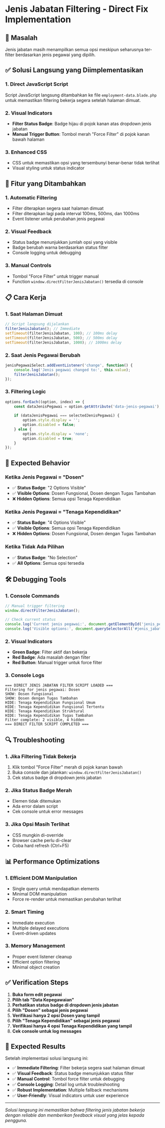 # Jenis Jabatan Filtering - Direct Fix Implementation

## 🚨 **Masalah**
Jenis jabatan masih menampilkan semua opsi meskipun seharusnya ter-filter berdasarkan jenis pegawai yang dipilih.

## ✅ **Solusi Langsung yang Diimplementasikan**

### 1. **Direct JavaScript Script**
Script JavaScript langsung ditambahkan ke file `employment-data.blade.php` untuk memastikan filtering bekerja segera setelah halaman dimuat.

### 2. **Visual Indicators**
- **Filter Status Badge**: Badge hijau di pojok kanan atas dropdown jenis jabatan
- **Manual Trigger Button**: Tombol merah "Force Filter" di pojok kanan bawah halaman

### 3. **Enhanced CSS**
- CSS untuk memastikan opsi yang tersembunyi benar-benar tidak terlihat
- Visual styling untuk status indicator

## 🔧 **Fitur yang Ditambahkan**

### 1. **Automatic Filtering**
- Filter diterapkan segera saat halaman dimuat
- Filter diterapkan lagi pada interval 100ms, 500ms, dan 1000ms
- Event listener untuk perubahan jenis pegawai

### 2. **Visual Feedback**
- Status badge menunjukkan jumlah opsi yang visible
- Badge berubah warna berdasarkan status filter
- Console logging untuk debugging

### 3. **Manual Controls**
- Tombol "Force Filter" untuk trigger manual
- Function `window.directFilterJenisJabatan()` tersedia di console

## 📋 **Cara Kerja**

### 1. **Saat Halaman Dimuat**
```javascript
// Script langsung dijalankan
filterJenisJabatan(); // Immediate
setTimeout(filterJenisJabatan, 100); // 100ms delay
setTimeout(filterJenisJabatan, 500); // 500ms delay
setTimeout(filterJenisJabatan, 1000); // 1000ms delay
```

### 2. **Saat Jenis Pegawai Berubah**
```javascript
jenisPegawaiSelect.addEventListener('change', function() {
    console.log('Jenis pegawai changed to:', this.value);
    filterJenisJabatan();
});
```

### 3. **Filtering Logic**
```javascript
options.forEach((option, index) => {
    const dataJenisPegawai = option.getAttribute('data-jenis-pegawai');
    
    if (dataJenisPegawai === selectedJenisPegawai) {
        option.style.display = '';
        option.disabled = false;
    } else {
        option.style.display = 'none';
        option.disabled = true;
    }
});
```

## 🎯 **Expected Behavior**

### Ketika Jenis Pegawai = "Dosen"
- ✅ **Status Badge**: "2 Options Visible"
- ✅ **Visible Options**: Dosen Fungsional, Dosen dengan Tugas Tambahan
- ❌ **Hidden Options**: Semua opsi Tenaga Kependidikan

### Ketika Jenis Pegawai = "Tenaga Kependidikan"
- ✅ **Status Badge**: "4 Options Visible"
- ✅ **Visible Options**: Semua opsi Tenaga Kependidikan
- ❌ **Hidden Options**: Dosen Fungsional, Dosen dengan Tugas Tambahan

### Ketika Tidak Ada Pilihan
- ✅ **Status Badge**: "No Selection"
- ✅ **All Options**: Semua opsi tersedia

## 🛠️ **Debugging Tools**

### 1. **Console Commands**
```javascript
// Manual trigger filtering
window.directFilterJenisJabatan();

// Check current status
console.log('Current jenis pegawai:', document.getElementById('jenis_pegawai').value);
console.log('Visible options:', document.querySelectorAll('#jenis_jabatan option:not([style*="display: none"])').length);
```

### 2. **Visual Indicators**
- **Green Badge**: Filter aktif dan bekerja
- **Red Badge**: Ada masalah dengan filter
- **Red Button**: Manual trigger untuk force filter

### 3. **Console Logs**
```
=== DIRECT JENIS JABATAN FILTER SCRIPT LOADED ===
Filtering for jenis pegawai: Dosen
SHOW: Dosen Fungsional
SHOW: Dosen dengan Tugas Tambahan
HIDE: Tenaga Kependidikan Fungsional Umum
HIDE: Tenaga Kependidikan Fungsional Tertentu
HIDE: Tenaga Kependidikan Struktural
HIDE: Tenaga Kependidikan Tugas Tambahan
Filter complete: 2 visible, 4 hidden
=== DIRECT FILTER SCRIPT COMPLETED ===
```

## 🔍 **Troubleshooting**

### 1. **Jika Filtering Tidak Bekerja**
1. Klik tombol "Force Filter" merah di pojok kanan bawah
2. Buka console dan jalankan: `window.directFilterJenisJabatan()`
3. Cek status badge di dropdown jenis jabatan

### 2. **Jika Status Badge Merah**
- Elemen tidak ditemukan
- Ada error dalam script
- Cek console untuk error messages

### 3. **Jika Opsi Masih Terlihat**
- CSS mungkin di-override
- Browser cache perlu di-clear
- Coba hard refresh (Ctrl+F5)

## 📊 **Performance Optimizations**

### 1. **Efficient DOM Manipulation**
- Single query untuk mendapatkan elements
- Minimal DOM manipulation
- Force re-render untuk memastikan perubahan terlihat

### 2. **Smart Timing**
- Immediate execution
- Multiple delayed executions
- Event-driven updates

### 3. **Memory Management**
- Proper event listener cleanup
- Efficient option filtering
- Minimal object creation

## ✅ **Verification Steps**

1. **Buka form edit pegawai**
2. **Pilih tab "Data Kepegawaian"**
3. **Perhatikan status badge di dropdown jenis jabatan**
4. **Pilih "Dosen" sebagai jenis pegawai**
5. **Verifikasi hanya 2 opsi Dosen yang tampil**
6. **Pilih "Tenaga Kependidikan" sebagai jenis pegawai**
7. **Verifikasi hanya 4 opsi Tenaga Kependidikan yang tampil**
8. **Cek console untuk log messages**

## 🎉 **Expected Results**

Setelah implementasi solusi langsung ini:

- ✅ **Immediate Filtering**: Filter bekerja segera saat halaman dimuat
- ✅ **Visual Feedback**: Status badge menunjukkan status filter
- ✅ **Manual Control**: Tombol force filter untuk debugging
- ✅ **Console Logging**: Detail log untuk troubleshooting
- ✅ **Robust Implementation**: Multiple fallback mechanisms
- ✅ **User-Friendly**: Visual indicators untuk user experience

---

*Solusi langsung ini memastikan bahwa filtering jenis jabatan bekerja dengan reliable dan memberikan feedback visual yang jelas kepada pengguna.*
